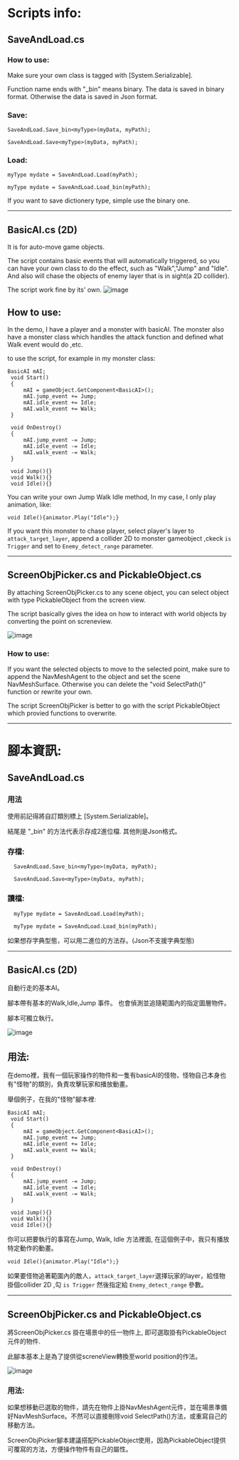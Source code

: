 # Scripts info:

## SaveAndLoad.cs

### How to use:

Make sure your own class is tagged with [System.Serializable].

Function name ends with "_bin" means binary. The data is saved in binary format. Otherwise the data is saved in Json format.


### Save:
  ```
  SaveAndLoad.Save_bin<myType>(myData, myPath);
  
  SaveAndLoad.Save<myType>(myData, myPath);
  ```
  
### Load:
  ```
  myType mydate = SaveAndLoad.Load(myPath);
  
  myType mydate = SaveAndLoad.Load_bin(myPath);
  ```

If you want to save dictionery type, simple use the binary one.

<hr>

## BasicAI.cs (2D)

  It is for auto-move game objects.
  
  The script contains basic events that will automatically triggered, so you can have your own class to do the effect, such as "Walk","Jump" and "Idle". And also will chase the objects of enemy layer that is in sight(a 2D collider).
  
  The script work fine by its' own.
  ![image](https://i.imgur.com/0FKD53i.gif)
  
  ## How to use:  
   In the demo, I have a player and a monster with basicAI. The monster also have a monster class which handles the attack function and defined what Walk event would do ,etc.
   
   to use the script, for example in my monster class:
   ```
   BasicAI mAI;
    void Start()
    {
        mAI = gameObject.GetComponent<BasicAI>();
        mAI.jump_event += Jump;
        mAI.idle_event += Idle;
        mAI.walk_event += Walk;
    }
    
    void OnDestroy()
    {
        mAI.jump_event -= Jump;
        mAI.idle_event -= Idle;
        mAI.walk_event -= Walk;
    }
    
    void Jump(){}
    void Walk(){}
    void Idle(){}
   ```
  You can write your own Jump Walk Idle method, In my case, I only play animation, like:
  ```
  void Idle(){animator.Play("Idle");}
  ```
  
  If you want this monster to chase player, select player's layer to `attack_target_layer`, append a collider 2D to monster gameobject ,ckeck `is Trigger` and set to `Enemy_detect_range` parameter.
<hr>

## ScreenObjPicker.cs and PickableObject.cs

By attaching ScreenObjPicker.cs to any scene object, you can select object with type PickableObject from the screen view.

The script basically gives the idea on how to interact with world objects by converting the point on screneview.

![image](https://i.imgur.com/3Kh0b1P.gif)

### How to use:

If you want the selected objects to move to the selected point, make sure to append the NavMeshAgent to the object and set the scene NavMeshSurface. Otherwise you can delete the "void SelectPath()" function or rewrite your own.

The script ScreenObjPicker is better to go with the script PickableObject which provied functions to overwrite.


<hr>

# 腳本資訊:

## SaveAndLoad.cs

### 用法

使用前記得將自訂類別標上 [System.Serializable]。

結尾是 "_bin" 的方法代表示存成2進位檔. 其他則是Json格式。


### 存檔:
```
  SaveAndLoad.Save_bin<myType>(myData, myPath);
  
  SaveAndLoad.Save<myType>(myData, myPath);
```
  
### 讀檔:
```
  myType mydate = SaveAndLoad.Load(myPath);
  
  myType mydate = SaveAndLoad.Load_bin(myPath);
```

如果想存字典型態，可以用二進位的方法存。(Json不支援字典型態)

<hr>

## BasicAI.cs (2D)

 自動行走的基本AI。
  
  腳本帶有基本的Walk,Idle,Jump 事件。 也會偵測並追隨範圍內的指定圖層物件。
  
  腳本可獨立執行。
  
  ![image](https://i.imgur.com/0FKD53i.gif)
  
  ## 用法:  
   在demo裡，我有一個玩家操作的物件和一隻有basicAI的怪物，怪物自己本身也有"怪物"的類別，負責攻擊玩家和播放動畫。
   
   舉個例子，在我的"怪物"腳本裡:
   ```
   BasicAI mAI;
    void Start()
    {
        mAI = gameObject.GetComponent<BasicAI>();
        mAI.jump_event += Jump;
        mAI.idle_event += Idle;
        mAI.walk_event += Walk;
    }
    
    void OnDestroy()
    {
        mAI.jump_event -= Jump;
        mAI.idle_event -= Idle;
        mAI.walk_event -= Walk;
    }
    
    void Jump(){}
    void Walk(){}
    void Idle(){}
   ```
  你可以把要執行的事寫在Jump, Walk, Idle 方法裡面, 在這個例子中，我只有播放特定動作的動畫。
  ```
  void Idle(){animator.Play("Idle");}
  ```
  
  如果要怪物追著範圍內的敵人，`attack_target_layer`選擇玩家的layer，給怪物掛個collider 2D ,勾 `is Trigger` 然後指定給 `Enemy_detect_range` 參數。

<hr>


## ScreenObjPicker.cs and PickableObject.cs

將ScreenObjPicker.cs 掛在場景中的任一物件上, 即可選取掛有PickableObject元件的物件.

此腳本基本上是為了提供從screneView轉換至world position的作法。

![image](https://i.imgur.com/3Kh0b1P.gif)

### 用法:

如果想移動已選取的物件，請先在物件上掛NavMeshAgent元件，並在場景準備好NavMeshSurface。不然可以直接刪除void SelectPath()方法，或重寫自己的移動方法。

ScreenObjPicker腳本建議搭配PickableObject使用，因為PickableObject提供可覆寫的方法，方便操作物件有自己的屬性。

